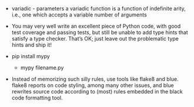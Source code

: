 - variadic - parameters a variadic function is a function of indefinite arity, i.e., one which accepts a variable number of arguments
- You may very well write an excellent
piece of Python code, with good test coverage and passing tests, but still be unable to
add type hints that satisfy a type checker. That’s OK; just leave out the problematic
type hints and ship it!
- pip install mypy
  - mypy filename.py

- Instead of memorizing such silly rules, use tools like flake8 and blue. flake8 reports on
code styling, among many other issues, and blue rewrites source code according to
(most) rules embedded in the black code formatting tool.